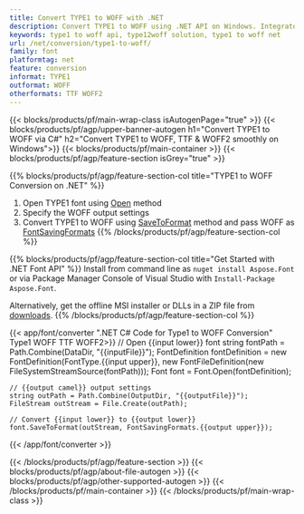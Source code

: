 ```yaml
---
title: Convert TYPE1 to WOFF with .NET 
description: Convert TYPE1 to WOFF using .NET API on Windows. Integrate this native TYPE1 to WOFF font conversion functionality into your own solution.
keywords: type1 to woff api, type12woff solution, type1 to woff net
url: /net/conversion/type1-to-woff/
family: font
platformtag: net
feature: conversion
informat: TYPE1
outformat: WOFF
otherformats: TTF WOFF2
---
```


{{< blocks/products/pf/main-wrap-class isAutogenPage="true" >}}
{{< blocks/products/pf/agp/upper-banner-autogen h1="Convert TYPE1 to WOFF via C#" h2="Convert TYPE1 to WOFF, TTF & WOFF2 smoothly on Windows">}}
{{< blocks/products/pf/main-container >}}
{{< blocks/products/pf/agp/feature-section isGrey="true" >}}

{{% blocks/products/pf/agp/feature-section-col title="TYPE1 to WOFF Conversion on .NET" %}}
1. Open TYPE1 font using [Open](https://apireference.aspose.com/font/net/aspose.font/font/methods/open/index) method
2. Specify the WOFF output settings 
3. Convert TYPE1 to WOFF using [SaveToFormat](https://apireference.aspose.com/font/net/aspose.font/font/methods/savetoformat) method and pass WOFF as [FontSavingFormats](https://apireference.aspose.com/font/net/aspose.font/fontsavingformats)
{{% /blocks/products/pf/agp/feature-section-col %}}

{{% blocks/products/pf/agp/feature-section-col title="Get Started with .NET Font API" %}}
Install from command line as ```nuget install Aspose.Font``` or via Package Manager Console of Visual Studio with ```Install-Package Aspose.Font```.

Alternatively, get the offline MSI installer or DLLs in a ZIP file from [downloads](https://downloads.aspose.com/font/net).
{{% /blocks/products/pf/agp/feature-section-col %}}

{{< app/font/converter ".NET C# Code for Type1 to WOFF Conversion" Type1 WOFF TTF WOFF2>}}
    // Open {{input lower}} font
    string fontPath = Path.Combine(DataDir, "{{inputFile}}");
    FontDefinition fontDefinition = new FontDefinition(FontType.{{input upper}}, new FontFileDefinition(new FileSystemStreamSource(fontPath)));
    Font font = Font.Open(fontDefinition);
    
    // {{output camel}} output settings
    string outPath = Path.Combine(OutputDir, "{{outputFile}}");
    FileStream outStream = File.Create(outPath);
    
    // Convert {{input lower}} to {{output lower}}
    font.SaveToFormat(outStream, FontSavingFormats.{{output upper}});
{{< /app/font/converter >}}

{{< /blocks/products/pf/agp/feature-section >}}
{{< blocks/products/pf/agp/about-file-autogen >}}
{{< blocks/products/pf/agp/other-supported-autogen >}}
{{< /blocks/products/pf/main-container >}}
{{< /blocks/products/pf/main-wrap-class >}}